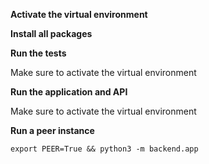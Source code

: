 **Activate the virtual environment**

**Install all packages**

**Run the tests**

Make sure to activate the virtual environment

**Run the application and API**

Make sure to activate the virtual environment

**Run a peer instance**

```
export PEER=True && python3 -m backend.app
```
